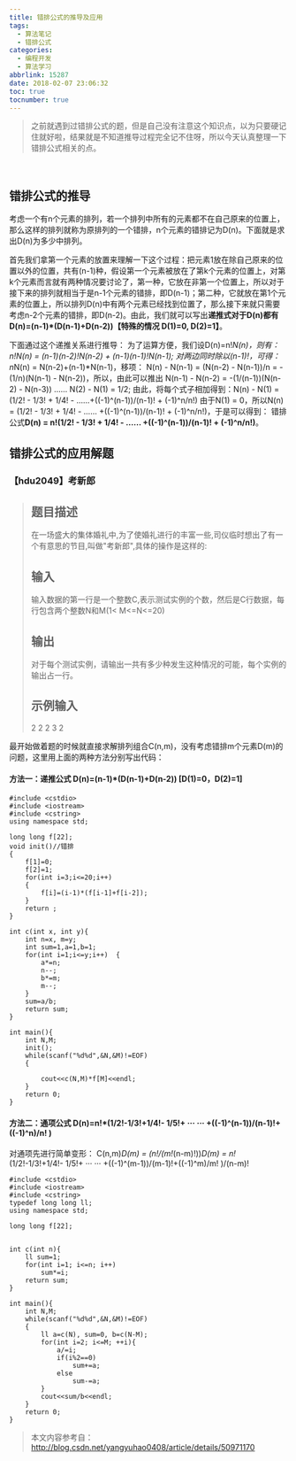```yaml
---
title: 错排公式的推导及应用
tags:
  - 算法笔记
  - 错排公式
categories: 
  - 编程开发
  - 算法学习
abbrlink: 15287
date: 2018-02-07 23:06:32
toc: true
tocnumber: true
---
```


> 之前就遇到过错排公式的题，但是自己没有注意这个知识点，以为只要硬记住就好啦，结果就是不知道推导过程完全记不住呀，所以今天认真整理一下错排公式相关的点。

<!--more-->

​       

## 错排公式的推导

考虑一个有n个元素的排列，若一个排列中所有的元素都不在自己原来的位置上，那么这样的排列就称为原排列的一个错排，n个元素的错排记为D(n)。下面就是求出D(n)为多少中排列。

首先我们拿第一个元素的放置来理解一下这个过程：把元素1放在除自己原来的位置以外的位置，共有(n-1)种，假设第一个元素被放在了第k个元素的位置上，对第k个元素而言就有两种情况要讨论了，第一种，它放在非第一个位置上，所以对于接下来的排列就相当于是n-1个元素的错排，即D(n-1)；第二种，它就放在第1个元素的位置上，所以排列D(n)中有两个元素已经找到位置了，那么接下来就只需要考虑n-2个元素的错排，即D(n-2)。由此，我们就可以写出**递推式对于D(n)都有D(n)=(n-1)*(D(n-1)+D(n-2))【特殊的情况 D(1)=0, D(2)=1】**。

下面通过这个递推关系进行推导：
为了运算方便，我们设D(n)=n!*N(n)，则有：
n!*N(n) = (n-1)*(n-2)!*N(n-2) + (n-1)*(n-1)!N(n-1); 对两边同时除以(n-1)!，可得：
n*N(n) = N(n-2)+(n-1)*N(n-1)，移项：
N(n) - N(n-1) = (N(n-2) - N(n-1))/n = -(1/n)(N(n-1) - N(n-2))，所以，由此可以推出
N(n-1) - N(n-2) = -(1/(n-1))(N(n-2) - N(n-3))
…… 
N(2) - N(1) = 1/2; 
由此，将每个式子相加得到：N(n) - N(1) = (1/2! - 1/3! + 1/4! - ……+((-1)^(n-1))/(n-1)! + (-1)^n/n!)
由于N(1) = 0，所以N(n) = (1/2! - 1/3! + 1/4! - …… +((-1)^(n-1))/(n-1)! + (-1)^n/n!)，于是可以得到：
错排公式**D(n) = n!(1/2! - 1/3! + 1/4! - …… +((-1)^(n-1))/(n-1)! + (-1)^n/n!)**。



## 错排公式的应用解题

### 【hdu2049】考新郎

> ## 题目描述
>  在一场盛大的集体婚礼中,为了使婚礼进行的丰富一些,司仪临时想出了有一个有意思的节目,叫做"考新郎",具体的操作是这样的:
> ## 输入
>  输入数据的第一行是一个整数C,表示测试实例的个数，然后是C行数据，每行包含两个整数N和M(1< M<=N<=20)
> ## 输出
>  对于每个测试实例，请输出一共有多少种发生这种情况的可能，每个实例的输出占一行。
> ## 示例输入
>  2
>  2 2
>  3 2

最开始做着题的时候就直接求解排列组合C(n,m)，没有考虑错排m个元素D(m)的问题，这里用上面的两种方法分别写出代码：

#### 方法一：递推公式 D(n)=(n-1)*(D(n-1)+D(n-2)) [D(1)=0，D(2)=1]

```
#include <cstdio>
#include <iostream>
#include <cstring>
using namespace std;

long long f[22];  
void init()//错排  
{  
	f[1]=0;  
	f[2]=1;  
	for(int i=3;i<=20;i++)  
	{  
		f[i]=(i-1)*(f[i-1]+f[i-2]);  
	}  
	return ;  
}  

int c(int x, int y){  
	int n=x, m=y;
	int sum=1,a=1,b=1;  
	for(int i=1;i<=y;i++)  {  
		a*=n;  
		n--; 
		b*=m;  
		m--; 
	}  
	sum=a/b;  
	return sum;
}

int main(){  
	int N,M;  
	init();  
	while(scanf("%d%d",&N,&M)!=EOF)  
	{  
		
		cout<<c(N,M)*f[M]<<endl;  
	}  
	return 0;  
}   
```
#### 方法二：通项公式 D(n)=n!*(1/2!-1/3!+1/4!- 1/5!+ ··· ··· +((-1)^(n-1))/(n-1)!+((-1)^n)/n! )

对通项先进行简单变形：
C(n,m)*D(m) = (n!/(m!*(n-m)!))*D(m) = n!*(1/2!-1/3!+1/4!- 1/5!+ ··· ··· +((-1)^(m-1))/(m-1)!+((-1)^m)/m! )/(n-m)!

```
#include <cstdio>
#include <iostream>
#include <cstring>
typedef long long ll;
using namespace std;

long long f[22];  


int c(int n){  
	ll sum=1;
	for(int i=1; i<=n; i++)
		sum*=i;
	return sum;
}

int main(){  
	int N,M;   
	while(scanf("%d%d",&N,&M)!=EOF)  
	{  
		ll a=c(N), sum=0, b=c(N-M);
		for(int i=2; i<=M; ++i){
			a/=i;
			if(i%2==0)
				sum+=a;
			else
				sum-=a;
		}
		cout<<sum/b<<endl;
	}  
	return 0;  
}   
```


> 本文内容参考自：
> http://blog.csdn.net/yangyuhao0408/article/details/50971170